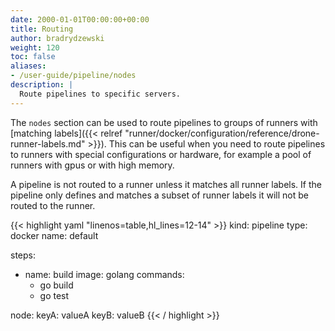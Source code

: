 ```yaml
---
date: 2000-01-01T00:00:00+00:00
title: Routing
author: bradrydzewski
weight: 120
toc: false
aliases:
- /user-guide/pipeline/nodes
description: |
  Route pipelines to specific servers.
---
```


The `nodes` section can be used to route pipelines to groups of runners with [matching labels]({{< relref "runner/docker/configuration/reference/drone-runner-labels.md" >}}). This can be useful when you need to route pipelines to runners with special configurations or hardware, for example a pool of runners with gpus or with high memory.

<div class="alert">
A pipeline is not routed to a runner unless it matches all runner labels. If the pipeline only defines and matches a subset of runner labels it will not be routed to the runner.
</div>

{{< highlight yaml "linenos=table,hl_lines=12-14" >}}
kind: pipeline
type: docker
name: default

steps:
- name: build
  image: golang
  commands:
  - go build
  - go test

node:
  keyA: valueA
  keyB: valueB
{{< / highlight >}}
